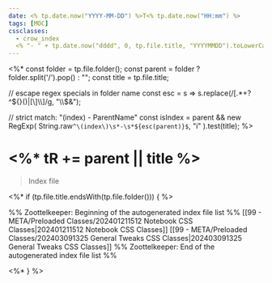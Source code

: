 ```yaml
---
date: <% tp.date.now("YYYY-MM-DD") %>T<% tp.date.now("HH:mm") %>
tags: [MOC]
cssclasses:
  - crow_index
  <% "- " + tp.date.now("dddd", 0, tp.file.title, "YYYYMMDD").toLowerCase() %>
---
```


<%*
const folder = tp.file.folder();
const parent = folder ? folder.split('/').pop() : "";
const title  = tp.file.title;

// escape regex specials in folder name
const esc = s => s.replace(/[.*+?^${}()|[\]\\]/g, "\\$&");

// strict match: "(index) - ParentName"
const isIndex = parent && new RegExp(
  String.raw`^\(index\)\s*-\s*${esc(parent)}$`,
  "i"
).test(title);
%>

# <%* tR += parent || title %>

> Index file 

<%* if (tp.file.title.endsWith(tp.file.folder())) { %>

%% Zoottelkeeper: Beginning of the autogenerated index file list  %%
 [[99 - META/Preloaded Classes/202401211512 Notebook CSS Classes|202401211512 Notebook CSS Classes]]
 [[99 - META/Preloaded Classes/202403091325 General Tweaks CSS Classes|202403091325 General Tweaks CSS Classes]]
%% Zoottelkeeper: End of the autogenerated index file list  %%

<%* } %>

